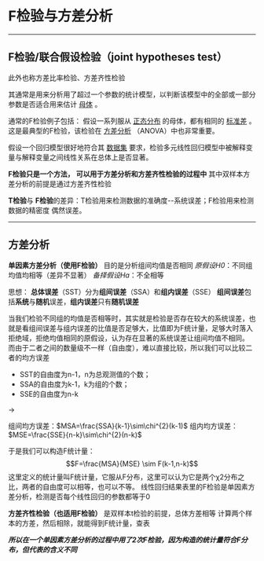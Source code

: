 # F检验与方差分析

----

## **F检验/联合假设检验**（joint hypotheses test）

此外也称方差比率检验、方差齐性检验

其通常是用来分析用了超过一个参数的统计模型，以判断该模型中的全部或一部分参数是否适合用来估计 [母体](https://baike.baidu.com/item/%E6%AF%8D%E4%BD%93/10378001) 。

通常的F检验例子包括：
假设一系列服从 [正态分布](https://baike.baidu.com/item/%E6%AD%A3%E6%80%81%E5%88%86%E5%B8%83) 的母体，都有相同的 [标准差](https://baike.baidu.com/item/%E6%A0%87%E5%87%86%E5%B7%AE) 。这是最典型的F检验，该检验在 [方差分析](https://baike.baidu.com/item/%E6%96%B9%E5%B7%AE%E5%88%86%E6%9E%90) （ANOVA）中也非常重要。 

假设一个回归模型很好地符合其 [数据集](https://baike.baidu.com/item/%E6%95%B0%E6%8D%AE%E9%9B%86) 要求，检验多元线性回归模型中被解释变量与解释变量之间线性关系在总体上是否显著。
 
 
**F检验只是一个方法，** **可以用于方差分析和方差齐性检验的过程中**
其中双样本方差分析的前提是通过方差齐性检验
 
 
**T检验**与 **F检验**的差异：T检验用来检测数据的准确度--系统误差；F检验用来检测数据的精密度 偶然误差。
 
----
 
## **方差分析**
**单因素方差分析（使用F检验）**
目的是分析组间均值是否相同
*原假设H0*：不同组均值均相等（差异不显著）
*备择假设Ha*：不全相等

思想：
**总体误差**（SST）分为**组间误差**（SSA）和**组内误差**（SSE）
**组间误差**包括**系统**与**随机**误差，**组内误差**只有**随机误差**

当我们检验不同组的均值是否相等时，其实就是检验是否存在较大的系统误差，也就是看组间误差与组内误差的比值是否足够大，比值即为F统计量，足够大时落入拒绝域，拒绝均值相同的原假设，认为存在显著的系统误差让组间均值不相同。
而由于二者之间的数量级不一样（自由度），难以直接比较，所以我们可以比较二者的均方误差
- SST的自由度为n-1，n为总观测值的个数；
- SSA的自由度为k-1，k为组的个数；
- SSE的自由度为n-k

->

组间均方误差：$MSA=\frac{SSA}{k-1}\sim\chi^{2}(k-1)$
组内均方误差：$MSE=\frac{SSE}{n-k}\sim\chi^{2}(n-k)$


于是我们可以构造F统计量：$$F=\frac{MSA}{MSE} \sim F(k-1,n-k)$$
这里定义的统计量叫F统计量，它服从F分布，这里可以认为它是两个χ2分布之比，两者的自由度可以相等，也可以不等。
线性回归结果表里的F检验是单因素方差分析，检测是否每个线性回归的参数都等于0

**方差齐性检验（也适用F检验）**
是双样本t检验的前提，总体方差相等
计算两个样本的方差，然后相除，就能得到F统计量，查表

***所以在一个单因素方差分析的过程中用了2次F检验，因为构造的统计量符合F分布，但代表的含义不同***